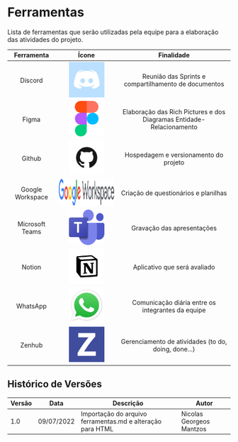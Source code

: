 # Ferramentas
Lista de ferramentas que serão utilizadas pela equipe para a elaboração das atividades do projeto.

<table style="text-align:center">
    <thead>
        <tr>
            <th>Ferramenta</th>
            <th>Ícone</th>
            <th>Finalidade</th>
        </tr>
    </thead>
    <tbody>
        <tr>
            <td style="text-align:center"> Discord </td>
            <td>
                <img src="../_media/discord_icon.jpg" style="width: 80px; height: 80px" alt="Ícone Discord">
            </td>
            <td>
                Reunião das Sprints e compartilhamento de documentos
            </td>
        </tr>
        <tr>
            <td style="text-align:center"> Figma </td>
            <td>
                <img src="../_media/figma_icon.png" style="width: 80px; height: 80px" alt="Ícone Figma">
            </td>
            <td>
                Elaboração das Rich Pictures e dos Diagramas Entidade-Relacionamento
            </td>
        </tr>
        <tr>
            <td style="text-align:center"> Github </td>
            <td>
                <img src="../_media/github_icon.png" style="width: 80px; height: 80px" alt="Ícone Github">
            </td>
            <td>
                Hospedagem e versionamento do projeto
            </td>
        </tr>
        <tr>
            <td> Google Workspace </td>
            <td>
                <img src="../_media/google_workspace_icon.png" style="width: 300px; height: 60px" alt="Ícone GoogleWorkspace">
            </td>
            <td>
                Criação de questionários e planilhas
            </td>
        </tr>
        <tr>
            <td> Microsoft Teams </td>
            <td>
                <img src="../_media/teams_icon.png" style="width: 80px; height: 80px" alt="Ícone Teams">
            </td>
            <td>
                Gravação das apresentações
            </td>
        </tr>
        <tr>
            <td> Notion </td>
            <td>
                <img src="../_media/notion_icon.png" style="width: 80px; height: 80px" alt="Ícone Notion">
            </td>
            <td>
                Aplicativo que será avaliado
            </td>
        </tr>
        <tr>
            <td> WhatsApp </td>
            <td>
                <img src="../_media/whatsapp_icon.png" style="width: 80px; height: 80px" alt="Ícone WhatsApp">
            </td>
            <td>
                Comunicação diária entre os integrantes da equipe
            </td>
        </tr>
        <tr>
            <td> Zenhub </td>
            <td>
                <img src="../_media/zenhub_icon.svg" style="width: 80px; height: 80px" alt="Ícone Zenhub">
            </td>
            <td>
                Gerenciamento de atividades (to do, doing, done...)
            </td>
        </tr>
    </tbody>
</table>


## Histórico de Versões
| Versão | Data       | Descrição                            | Autor             |
|--------|------------|--------------------------------------|-------------------|
| 1.0    | 09/07/2022 | Importação do arquivo ferramentas.md e alteração para HTML | Nicolas Georgeos Mantzos |
